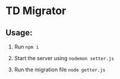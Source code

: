 # TD Migrator

## Usage:

1. Run ```npm i```

2. Start the server using  ```nodemon setter.js```

3. Run the migration file ```node getter.js```